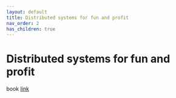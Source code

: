 ```yaml
---
layout: default
title: Distributed systems for fun and profit
nav_order: 2
has_children: true
---
```

# Distributed systems for fun and profit
book [link](http://book.mixu.net/distsys/intro.html)

